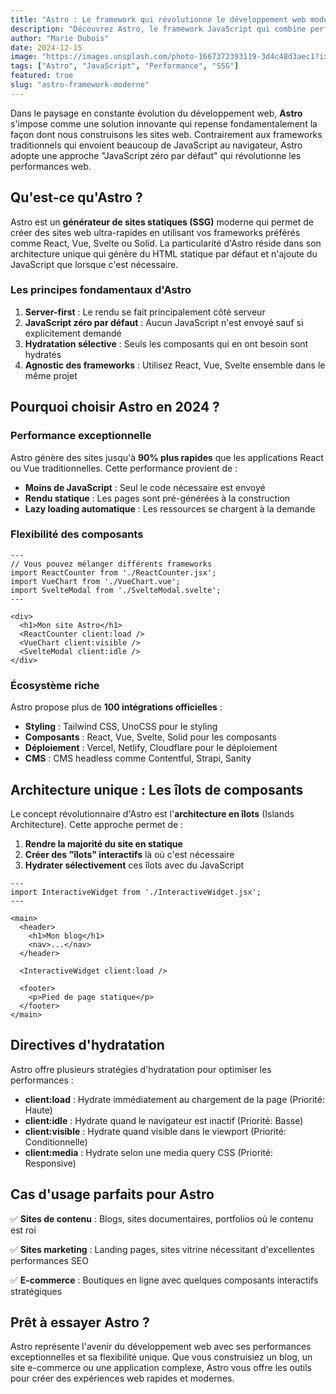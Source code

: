 ```yaml
---
title: "Astro : Le framework qui révolutionne le développement web moderne"
description: "Découvrez Astro, le framework JavaScript qui combine performance et simplicité pour créer des sites web ultra-rapides avec moins de JavaScript côté client."
author: "Marie Dubois"
date: 2024-12-15
image: "https://images.unsplash.com/photo-1667372393119-3d4c48d3aec1?ixlib=rb-4.0.3&auto=format&fit=crop&w=800&q=80"
tags: ["Astro", "JavaScript", "Performance", "SSG"]
featured: true
slug: "astro-framework-moderne"
---
```


Dans le paysage en constante évolution du développement web, **Astro** s'impose comme une solution innovante qui repense fondamentalement la façon dont nous construisons les sites web. Contrairement aux frameworks traditionnels qui envoient beaucoup de JavaScript au navigateur, Astro adopte une approche "JavaScript zéro par défaut" qui révolutionne les performances web.

## Qu'est-ce qu'Astro ?

Astro est un **générateur de sites statiques (SSG)** moderne qui permet de créer des sites web ultra-rapides en utilisant vos frameworks préférés comme React, Vue, Svelte ou Solid. La particularité d'Astro réside dans son architecture unique qui génère du HTML statique par défaut et n'ajoute du JavaScript que lorsque c'est nécessaire.

### Les principes fondamentaux d'Astro

1. **Server-first** : Le rendu se fait principalement côté serveur
2. **JavaScript zéro par défaut** : Aucun JavaScript n'est envoyé sauf si explicitement demandé
3. **Hydratation sélective** : Seuls les composants qui en ont besoin sont hydratés
4. **Agnostic des frameworks** : Utilisez React, Vue, Svelte ensemble dans le même projet

## Pourquoi choisir Astro en 2024 ?

### Performance exceptionnelle

Astro génère des sites jusqu'à **90% plus rapides** que les applications React ou Vue traditionnelles. Cette performance provient de :

- **Moins de JavaScript** : Seul le code nécessaire est envoyé
- **Rendu statique** : Les pages sont pré-générées à la construction
- **Lazy loading automatique** : Les ressources se chargent à la demande

### Flexibilité des composants

```astro
---
// Vous pouvez mélanger différents frameworks
import ReactCounter from './ReactCounter.jsx';
import VueChart from './VueChart.vue';
import SvelteModal from './SvelteModal.svelte';
---

<div>
  <h1>Mon site Astro</h1>
  <ReactCounter client:load />
  <VueChart client:visible />
  <SvelteModal client:idle />
</div>
```

### Écosystème riche

Astro propose plus de **100 intégrations officielles** :

- **Styling** : Tailwind CSS, UnoCSS pour le styling
- **Composants** : React, Vue, Svelte, Solid pour les composants
- **Déploiement** : Vercel, Netlify, Cloudflare pour le déploiement
- **CMS** : CMS headless comme Contentful, Strapi, Sanity

## Architecture unique : Les îlots de composants

Le concept révolutionnaire d'Astro est l'**architecture en îlots** (Islands Architecture). Cette approche permet de :

1. **Rendre la majorité du site en statique**
2. **Créer des "îlots" interactifs** là où c'est nécessaire
3. **Hydrater sélectivement** ces îlots avec du JavaScript

```astro
---
import InteractiveWidget from './InteractiveWidget.jsx';
---

<main>
  <header>
    <h1>Mon blog</h1>
    <nav>...</nav>
  </header>
  
  <InteractiveWidget client:load />
  
  <footer>
    <p>Pied de page statique</p>
  </footer>
</main>
```

## Directives d'hydratation

Astro offre plusieurs stratégies d'hydratation pour optimiser les performances :

- **client:load** : Hydrate immédiatement au chargement de la page (Priorité: Haute)
- **client:idle** : Hydrate quand le navigateur est inactif (Priorité: Basse)
- **client:visible** : Hydrate quand visible dans le viewport (Priorité: Conditionnelle)
- **client:media** : Hydrate selon une media query CSS (Priorité: Responsive)

## Cas d'usage parfaits pour Astro

✅ **Sites de contenu** : Blogs, sites documentaires, portfolios où le contenu est roi

✅ **Sites marketing** : Landing pages, sites vitrine nécessitant d'excellentes performances SEO

✅ **E-commerce** : Boutiques en ligne avec quelques composants interactifs stratégiques

## Prêt à essayer Astro ?

Astro représente l'avenir du développement web avec ses performances exceptionnelles et sa flexibilité unique. Que vous construisiez un blog, un site e-commerce ou une application complexe, Astro vous offre les outils pour créer des expériences web rapides et modernes.